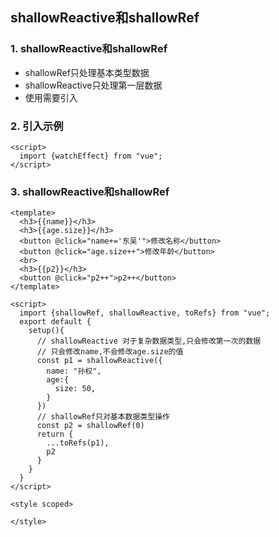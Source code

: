## shallowReactive和shallowRef

### 1. shallowReactive和shallowRef
- shallowRef只处理基本类型数据
- shallowReactive只处理第一层数据
- 使用需要引入

### 2. 引入示例

```vue
<script>
  import {watchEffect} from "vue";
</script>
```

### 3. shallowReactive和shallowRef

```vue
<template>
  <h3>{{name}}</h3>
  <h3>{{age.size}}</h3>
  <button @click="name+='东吴'">修改名称</button>
  <button @click="age.size++">修改年龄</button>
  <br>
  <h3>{{p2}}</h3>
  <button @click="p2++">p2++</button>
</template>

<script>
  import {shallowRef, shallowReactive, toRefs} from "vue";
  export default {
    setup(){
      // shallowReactive 对于复杂数据类型,只会修改第一次的数据
      // 只会修改name,不会修改age.size的值
      const p1 = shallowReactive({
        name: "孙权",
        age:{
          size: 50,
        }
      })
      // shallowRef只对基本数据类型操作
      const p2 = shallowRef(0)
      return {
        ...toRefs(p1),
        p2
      }
    }
  }
</script>

<style scoped>

</style>
```